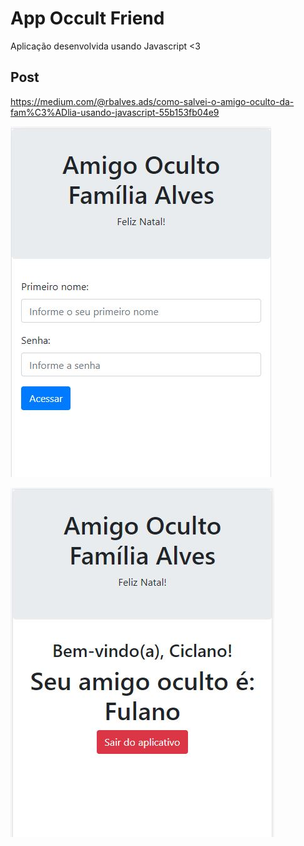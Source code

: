 # App Occult Friend
Aplicação desenvolvida usando Javascript <3

## Post
https://medium.com/@rbalves.ads/como-salvei-o-amigo-oculto-da-fam%C3%ADlia-usando-javascript-55b153fb04e9

![Alt text](/img/app-page-1.jpg "Page 01")

![Alt text](/img/app-page-2.jpg "Page 02")
